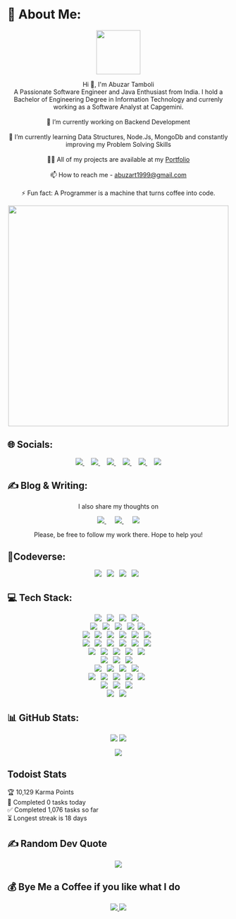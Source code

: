 # 💫 About Me:
<div id="header" align="center">
  <img src="https://media.giphy.com/media/M9gbBd9nbDrOTu1Mqx/giphy.gif" width="100"/>
</div>
<p align='center'>
Hi 👋, I'm Abuzar Tamboli<br>A Passionate Software Engineer and Java Enthusiast from India. I hold a Bachelor of Engineering Degree in Information Technology and currenly working as a Software Analyst at Capgemini. <br><br>🔭 I’m currently working on Backend Development<br><br>🌱 I’m currently learning Data Structures, Node.Js, MongoDb and constantly improving my Problem Solving Skills<br><br>👨‍💻 All of my projects are available at my <a href="abuzareal.github.io"> Portfolio</a><br><br>📫 How to reach me - <a href="abuzart1999@gmail.com"> abuzart1999@gmail.com</a><br><br>⚡ Fun fact: A Programmer is a machine that turns coffee into code.
</p>

<div id="header" align="center">
  <img src="https://github.com/abuzareal/abuzareal/blob/main/DSC_0557%20(1).jpg" width="500"/>
</div>

## 🌐 Socials:

<p align='center'>
  
  <a href="https://www.linkedin.com/in/abuzart/">
    <img src="https://img.shields.io/badge/linkedin-%230077B5.svg?&style=for-the-badge&logo=linkedin&logoColor=white" />
  </a>&nbsp;&nbsp;&nbsp;
  <a href="https://instagram.com/abuzar.221b">
    <img src="https://img.shields.io/badge/instagram-%23E4405F.svg?&style=for-the-badge&logo=instagram&logoColor=white" />        
  </a>&nbsp;&nbsp;&nbsp;
  <a href="https://twitter.com/abuzareal">
    <img src="https://img.shields.io/badge/Twitter-1DA1F2?style=for-the-badge&logo=twitter&logoColor=white" />        
  </a>&nbsp;&nbsp;&nbsp;
  <a href="https://discordapp.com/users/abuzareal/">
    <img src="https://img.shields.io/badge/Discord-5865F2?style=for-the-badge&logo=discord&logoColor=white" />        
  </a>&nbsp;&nbsp;&nbsp;
  <a href="https://join.skype.com/invite/uvAEI9sd5Clj">
    <img src="https://img.shields.io/badge/Skype-00AFF0?style=for-the-badge&logo=skype&logoColor=white" />        
  </a>&nbsp;&nbsp;&nbsp;
  <a href="https://linktr.ee/abuzart">
    <img src="https://img.shields.io/badge/linktree-39E09B?style=for-the-badge&logo=linktree&logoColor=white" />        
  </a>
</p>

## ✍ Blog & Writing:
<p align='center'>
   I also share my thoughts on
  </p>
<p align='center'>
  <a href="https://medium.com/@abuzareal">
    <img src="https://img.shields.io/badge/Medium-12100E?style=for-the-badge&logo=medium&logoColor=white" />
  </a>&nbsp;&nbsp;&nbsp;&nbsp;
  <a href="https://abuzareal.hashnode.dev/">
    <img src="https://img.shields.io/badge/Hashnode-2962FF?style=for-the-badge&logo=hashnode&logoColor=white" />        
  </a>&nbsp;&nbsp;&nbsp;&nbsp;
  <a href="https://dev.to/abuzareal">
    <img src="https://img.shields.io/badge/dev.to-0A0A0A?style=for-the-badge&logo=devdotto&logoColor=white" />        
  </a>
  

  </p>
  <p align='center'>
   Please, be free to follow my work there. Hope to help you!
  </p>

## :sparkler:Codeverse:

<div align='center'>
  <a href="https://auth.geeksforgeeks.org/user/abuzareal/practice/"><img src="https://img.shields.io/badge/GeeksforGeeks-298D46?style=for-the-badge&logo=geeksforgeeks&logoColor=white"/></a>&nbsp;&nbsp;
  <a href="https://www.hackerrank.com/Abuzar"><img src="https://img.shields.io/badge/-Hackerrank-2EC866?style=for-the-badge&logo=HackerRank&logoColor=white"/></a>&nbsp;&nbsp;
  <a href="https://www.hackerearth.com/@abuzareal"><img src="https://img.shields.io/badge/HackerEarth-%232C3454.svg?&style=for-the-badge&logo=HackerEarth&logoColor=Blue"/></a>&nbsp;&nbsp;
  <a href="https://leetcode.com/abuzart-dev/"><img src="https://img.shields.io/badge/-LeetCode-FFA116?style=for-the-badge&logo=LeetCode&logoColor=black"/></a>&nbsp;&nbsp;
</div>

## 💻 Tech Stack:

 <div align='center'>
  <img src="https://img.shields.io/badge/Java-ED8B00?style=for-the-badge&logo=java&logoColor=white"/>&nbsp;&nbsp;
  <img src="https://img.shields.io/badge/C-00599C?style=for-the-badge&logo=c&logoColor=white"/>&nbsp;&nbsp;
  <img src="https://img.shields.io/badge/C%2B%2B-00599C?style=for-the-badge&logo=c%2B%2B&logoColor=white"/>&nbsp;&nbsp;
  <img src="https://img.shields.io/badge/Python-FFD43B?style=for-the-badge&logo=python&logoColor=blue" />&nbsp;&nbsp;
 </div>
  
  <div align='center'>
   <img src="https://img.shields.io/badge/HTML5-E34F26?style=for-the-badge&logo=html5&logoColor=white"/>&nbsp;&nbsp;
   <img src="https://img.shields.io/badge/CSS3-1572B6?style=for-the-badge&logo=css3&logoColor=white"/>&nbsp;&nbsp;   
   <img src="https://img.shields.io/badge/JavaScript-323330?style=for-the-badge&logo=javascript&logoColor=F7DF1E"/>&nbsp;&nbsp;
   <img src="https://img.shields.io/badge/Bootstrap-563D7C?style=for-the-badge&logo=bootstrap&logoColor=white" />&nbsp;
   <img src="https://img.shields.io/badge/React-20232A?style=for-the-badge&logo=react&logoColor=61DAFB" />&nbsp;
  </div>
  
  <div align='center'>
   <img src="https://img.shields.io/badge/Node.js-339933?style=for-the-badge&logo=nodedotjs&logoColor=white" />&nbsp;&nbsp;
   <img src="https://img.shields.io/badge/Express.js-000000?style=for-the-badge&logo=express&logoColor=white" />&nbsp;&nbsp;
   <img src="https://img.shields.io/badge/MySQL-005C84?style=for-the-badge&logo=mysql&logoColor=white" />&nbsp;&nbsp;
   <img src="https://img.shields.io/badge/MongoDB-4EA94B?style=for-the-badge&logo=mongodb&logoColor=white" />&nbsp;&nbsp;
   <img src="https://img.shields.io/badge/Postman-FF6C37?style=for-the-badge&logo=Postman&logoColor=white" />&nbsp;&nbsp;
   <img src="https://img.shields.io/badge/Pug-E3C29B?style=for-the-badge&logo=pug&logoColor=black" />&nbsp;&nbsp;
  </div>
  
  
  <div align='center'>
   <img src="https://img.shields.io/badge/microsoft%20azure-0089D6?style=for-the-badge&logo=microsoft-azure&logoColor=white" />&nbsp;&nbsp;
   <img src="https://img.shields.io/badge/Azure_DevOps-0078D7?style=for-the-badge&logo=azure-devops&logoColor=white" />&nbsp;&nbsp;
   <img src="https://img.shields.io/badge/Docker-2CA5E0?style=for-the-badge&logo=docker&logoColor=white" />&nbsp;&nbsp;
   <img src="https://img.shields.io/badge/Jenkins-D24939?style=for-the-badge&logo=Jenkins&logoColor=white" />&nbsp;&nbsp;
   <img src="https://img.shields.io/badge/kubernetes-326ce5.svg?&style=for-the-badge&logo=kubernetes&logoColor=white" />&nbsp;&nbsp;
   <img src="https://img.shields.io/badge/Terraform-7B42BC?style=for-the-badge&logo=terraform&logoColor=white" />&nbsp;&nbsp;
  </div>
  
  
  <div align='center'>
  <img src="https://img.shields.io/badge/Android-3DDC84?style=for-the-badge&logo=android&logoColor=white"/>&nbsp;&nbsp;
  <img src="https://img.shields.io/badge/Kali_Linux-557C94?style=for-the-badge&logo=kali-linux&logoColor=white"/>&nbsp;&nbsp;
  <img src="https://img.shields.io/badge/mac%20os-000000?style=for-the-badge&logo=apple&logoColor=white"/>&nbsp;&nbsp;
  <img src="https://img.shields.io/badge/Ubuntu-E95420?style=for-the-badge&logo=ubuntu&logoColor=white"/>&nbsp;&nbsp;
  <img src="https://img.shields.io/badge/Windows-0078D6?style=for-the-badge&logo=windows&logoColor=white"/>&nbsp;&nbsp;
  </div>
  
  
  
  <div align='center'>
    <img src="https://img.shields.io/badge/freecodecamp-27273D?style=for-the-badge&logo=freecodecamp&logoColor=white"/>&nbsp;&nbsp;
  <img src="https://img.shields.io/badge/Coursera-0056D2?style=for-the-badge&logo=Coursera&logoColor=white"/>&nbsp;&nbsp;
  <img src="https://img.shields.io/badge/Udemy-EC5252?style=for-the-badge&logo=Udemy&logoColor=white"/>&nbsp;&nbsp;
  </div>
  
  <div align='center'>
  <img src="https://img.shields.io/badge/Counter_Strike-000000?style=for-the-badge&logo=counter-strike&logoColor=white"/>&nbsp;&nbsp;
  <img src="https://img.shields.io/badge/Battle.net-000?style=for-the-badge&logo=battle.net&logoColor=148EFF"/>&nbsp;&nbsp;
  <img src="https://img.shields.io/badge/Epic%20Games-313131?style=for-the-badge&logo=Epic%20Games&logoColor=white"/>&nbsp;&nbsp;
  <img src="https://img.shields.io/badge/Steam-000000?style=for-the-badge&logo=steam&logoColor=white"/>&nbsp;&nbsp;
  </div>
  
  <div align='center'>
  <img src="https://img.shields.io/badge/Eclipse-2C2255?style=for-the-badge&logo=eclipse&logoColor=white"/>&nbsp;&nbsp;
  <img src="https://img.shields.io/badge/IntelliJ_IDEA-000000.svg?style=for-the-badge&logo=intellij-idea&logoColor=white"/>&nbsp;&nbsp;
  <img src="https://img.shields.io/badge/Notepad++-90E59A.svg?style=for-the-badge&logo=notepad%2B%2B&logoColor=black"/>&nbsp;&nbsp;
  <img src="https://img.shields.io/badge/sublime_text-%23575757.svg?&style=for-the-badge&logo=sublime-text&logoColor=important"/>&nbsp;&nbsp;
  <img src="https://img.shields.io/badge/VSCode-0078D4?style=for-the-badge&logo=visual%20studio%20code&logoColor=white"/>&nbsp;&nbsp;
  </div>
  
  <div align='center'>
   <img src="https://img.shields.io/badge/Adobe%20Lightroom-31A8FF?style=for-the-badge&logo=Adobe%20Lightroom&logoColor=white" />&nbsp;&nbsp;
   <img src="https://img.shields.io/badge/Adobe%20Premiere%20Pro-9999FF?style=for-the-badge&logo=Adobe%20Premiere%20Pro&logoColor=white" />&nbsp;&nbsp;
   <img src="https://img.shields.io/badge/Canva-%2300C4CC.svg?&style=for-the-badge&logo=Canva&logoColor=white" />&nbsp;&nbsp;
   </div>
   
   <div align='center'>
   <img src="https://img.shields.io/badge/Notion-000000?style=for-the-badge&logo=notion&logoColor=white" />&nbsp;&nbsp;
   <img src="https://img.shields.io/badge/Todoist-E44332?style=for-the-badge&logo=todoist&logoColor=white" />&nbsp;&nbsp;
   </div>
   
   
## 📊 GitHub Stats:

<p align='center'> <img src="https://github-readme-stats.vercel.app/api?username=abuzareal&theme=nightowl&hide_border=true&include_all_commits=true&count_private=true" />
 <img src="https://github-readme-streak-stats.herokuapp.com/?user=abuzareal&theme=nightowl&hide_border=true" />
</p>
<p align='center'>
  <img src="https://github-readme-stats.vercel.app/api/top-langs/?username=abuzareal&theme=nightowl&hide_border=true&include_all_commits=true&count_private=true&layout=compact"/>
</p>

## Todoist Stats

<!-- TODO-IST:START -->
🏆  10,129 Karma Points           
🌸  Completed 0 tasks today           
✅  Completed 1,076 tasks so far           
⏳  Longest streak is 18 days
<!-- TODO-IST:END -->


## ✍️ Random Dev Quote
<p align='center'>
  <img src="https://quotes-github-readme.vercel.app/api?type=horizontal&theme=radical"/>
</p>


  ## 💰 Bye Me a Coffee if you like what I do
  <p align='center'>
    <a href="https://buymeacoffee.com/abuzareal">
    <img src="https://img.shields.io/badge/Buy%20Me%20a%20Coffee-ffdd00?style=for-the-badge&logo=buy-me-a-coffee&logoColor=black" />        
    </a>
  <a href="https://paypal.me/AbuzarTamboli">
    <img src="https://img.shields.io/badge/PayPal-00457C?style=for-the-badge&logo=paypal&logoColor=white" />        
    </a>
  </p>
  

  
